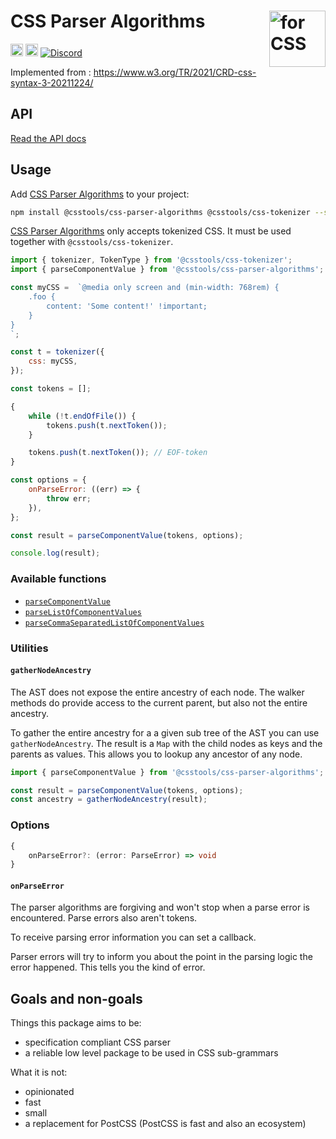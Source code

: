 # CSS Parser Algorithms <img src="https://cssdb.org/images/css.svg" alt="for CSS" width="90" height="90" align="right">

[<img alt="npm version" src="https://img.shields.io/npm/v/@csstools/css-parser-algorithms.svg" height="20">][npm-url]
[<img alt="Build Status" src="https://github.com/csstools/postcss-plugins/actions/workflows/test.yml/badge.svg?branch=main" height="20">][cli-url]
[<img alt="Discord" src="https://shields.io/badge/Discord-5865F2?logo=discord&logoColor=white">][discord]

Implemented from : https://www.w3.org/TR/2021/CRD-css-syntax-3-20211224/

## API

[Read the API docs](./docs/css-parser-algorithms.md)

## Usage

Add [CSS Parser Algorithms] to your project:

```bash
npm install @csstools/css-parser-algorithms @csstools/css-tokenizer --save-dev
```

[CSS Parser Algorithms] only accepts tokenized CSS.
It must be used together with `@csstools/css-tokenizer`.


```js
import { tokenizer, TokenType } from '@csstools/css-tokenizer';
import { parseComponentValue } from '@csstools/css-parser-algorithms';

const myCSS =  `@media only screen and (min-width: 768rem) {
	.foo {
		content: 'Some content!' !important;
	}
}
`;

const t = tokenizer({
	css: myCSS,
});

const tokens = [];

{
	while (!t.endOfFile()) {
		tokens.push(t.nextToken());
	}

	tokens.push(t.nextToken()); // EOF-token
}

const options = {
	onParseError: ((err) => {
		throw err;
	}),
};

const result = parseComponentValue(tokens, options);

console.log(result);
```

### Available functions

- [`parseComponentValue`](https://www.w3.org/TR/css-syntax-3/#parse-component-value)
- [`parseListOfComponentValues`](https://www.w3.org/TR/css-syntax-3/#parse-list-of-component-values)
- [`parseCommaSeparatedListOfComponentValues`](https://www.w3.org/TR/css-syntax-3/#parse-comma-separated-list-of-component-values)

### Utilities

#### `gatherNodeAncestry`

The AST does not expose the entire ancestry of each node.
The walker methods do provide access to the current parent, but also not the entire ancestry.

To gather the entire ancestry for a a given sub tree of the AST you can use `gatherNodeAncestry`.
The result is a `Map` with the child nodes as keys and the parents as values.
This allows you to lookup any ancestor of any node.

```js
import { parseComponentValue } from '@csstools/css-parser-algorithms';

const result = parseComponentValue(tokens, options);
const ancestry = gatherNodeAncestry(result);
```

### Options

```ts
{
	onParseError?: (error: ParseError) => void
}
```

#### `onParseError`

The parser algorithms are forgiving and won't stop when a parse error is encountered.
Parse errors also aren't tokens.

To receive parsing error information you can set a callback.

Parser errors will try to inform you about the point in the parsing logic the error happened.
This tells you the kind of error.

## Goals and non-goals

Things this package aims to be:
- specification compliant CSS parser
- a reliable low level package to be used in CSS sub-grammars

What it is not:
- opinionated
- fast
- small
- a replacement for PostCSS (PostCSS is fast and also an ecosystem)

[cli-url]: https://github.com/csstools/postcss-plugins/actions/workflows/test.yml?query=workflow/test
[discord]: https://discord.gg/bUadyRwkJS
[npm-url]: https://www.npmjs.com/package/@csstools/css-parser-algorithms

[CSS Parser Algorithms]: https://github.com/csstools/postcss-plugins/tree/main/packages/css-parser-algorithms
